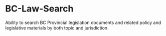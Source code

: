 # BC-Law-Search
Ability to search BC Provincial legislation documents and related policy and legislative materials by both topic and jurisdiction.
